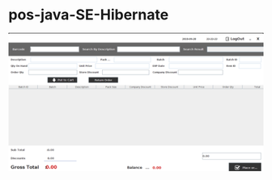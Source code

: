 # pos-java-SE-Hibernate
<img src="https://github.com/harinduliyanage/pos-java-SE-Hibernate/blob/master/src/main/resources/image/123.png" />
